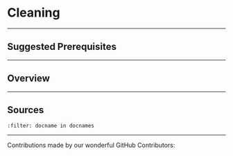 # Cleaning

---

## Suggested Prerequisites

---

## Overview

---

## Sources

```{bibliography}
:filter: docname in docnames
```

---

Contributions made by our wonderful GitHub Contributors: 